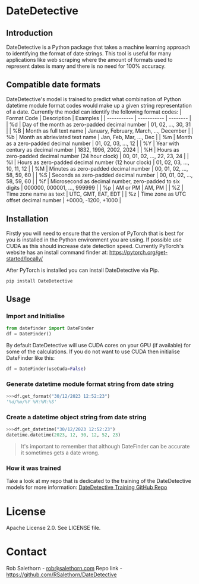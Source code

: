 # DateDetective

## Introduction

DateDetective is a Python package that takes a machine learning approach to identifying the format of date strings. This tool is useful for many applications like web scraping where the amount of formats used to represent dates is many and there is no need for 100% accuracy.

## Compatible date formats

DateDetective's model is trained to predict what combination of Python datetime module format codes would make up a given string representation of a date. Currently the model can identify the following format codes:
| Format Code | Description | Examples |
| ----------- | ----------- | -------- |
| %d | Day of the month as zero-padded decimal number | 01, 02, ..., 30, 31 |
| %B | Month as full text name | January, February, March, ..., December |
| %b | Month as abrieviated text name | Jan, Feb, Mar, ..., Dec |
| %m | Month as a zero-padded decimal number | 01, 02, 03, ..., 12 |
| %Y | Year with century as decimal number | 1832, 1996, 2002, 2024 |
| %H | Hours as zero-padded decimal number (24 hour clock) | 00, 01, 02, ..., 22, 23, 24 |
| %I | Hours as zero-padded decimal number (12 hour clock) | 01, 02, 03, ..., 10, 11, 12 |
| %M | Minutes as zero-padded decimal number | 00, 01, 02, ..., 58, 59, 60 |
| %S | Seconds as zero-padded decimal number | 00, 01, 02, ..., 58, 59, 60 |
| %f | Microsecond as decimal number, zero-padded to six digits | 000000, 000001, ..., 999999 |
| %p | AM or PM | AM, PM |
| %Z | Time zone name as text | UTC, GMT, EAT, EDT |
| %z | Time zone as UTC offset decimal number | +0000, -1200, +1000 |

## Installation

Firstly you will need to ensure that the version of PyTorch that is best for you is installed in the Python environment you are using. If possible use CUDA as this should increase date detection speed. Currently PyTorch's website has an install command finder at:
https://pytorch.org/get-started/locally/

After PyTorch is installed you can install DateDetective via Pip.

```
pip install DateDetective
```

## Usage

### Import and Initialise

```python
from datefinder import DateFinder
df = DateFinder()
```

By default DateDetective will use CUDA cores on your GPU (if available) for some of the calculations. If you do not want to use CUDA then initialise DateFinder like this:

```python
df = DateFinder(useCuda=False)
```

### Generate datetime module format string from date string

```python
>>>df.get_format("30/12/2023 12:52:23")
'%d/%m/%Y %H:%M:%S'
```

### Create a datetime object string from date string

```python
>>>df.get_datetime("30/12/2023 12:52:23")
datetime.datetime(2023, 12, 30, 12, 52, 23)
```

> It's important to remember that although DateFinder can be accurate it sometimes gets a date wrong.

### How it was trained

Take a look at my repo that is dedicated to the training of the DateDetective models for more information: [DateDetective Training GitHub Repo](https://github.com/RSalethorn/DateFinder-ModelDevelopment)

# License

Apache License 2.0. See LICENSE file.

# Contact

Rob Salethorn - rob@salethorn.com
Repo link - https://github.com/RSalethorn/DateDetective
